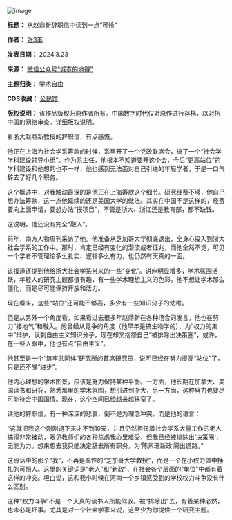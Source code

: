 ![image](https://chinadigitaltimes.net/chinese/files/2024/03/post-706177-65ffb6663367b.)




**标题：** 从赵鼎新辞职信中读到一点“可怜”  

**作者：** [张3丰](https://chinadigitaltimes.net/space/张3丰)  

**发表日期：** 2024.3.23  

**来源：** [微信公众号“城市的地得”](https://web.archive.org/web/20240324051206/https://mp.weixin.qq.com/s/V2o8VDDVtrqSIb5tTJTxAg)  

**主题归类：** [学术自由](https://chinadigitaltimes.net/space/学术自由)  

**CDS收藏：** [公民馆](https://chinadigitaltimes.net/space/%E5%85%AC%E6%B0%91%E9%A6%86)  

**版权说明：** 该作品版权归原作者所有。中国数字时代仅对原作进行存档，以对抗中国的网络审查。[详细版权说明](https://chinadigitaltimes.net/chinese/copyright)。


看浙大赵鼎新教授的辞职信，有点感慨。


他正在上海为社会学系筹款的时候，系里开了一个党政联席会，搞了一个“社会学学科建设领导小组”。作为系主任，他根本不知道要开这个会，今后“更高站位”的学科建设和他想的也不一样，他也感到无法面对自己引进的年轻学者，于是一口气辞去了好几个职务。


这个概述中，对我触动最深的是他正在上海筹款这个细节。研究经费不够，他自己想办法筹款，这一点他延续的还是美国大学的做法。其实在中国不是这样的，经费要向上面申请，要想办法“报项目”，不管是浙大、浙江还是教育部，都不缺钱。


这说明，他还没有完全“融入”。


前年，南方人物周刊采访了他。他准备从芝加哥大学彻底退出，全身心投入到浙大社会学系的工作中。那时，肯定已经有变化的潜流或者征兆，而他全然不觉，可见一个学者不管理论多么扎实、逻辑多么有力，也仍然有天真的一面。


该报道还提到他给浙大社会学系带来的一些“变化”。讲座明显增多，学术氛围活跃，年轻人的研究主题都很有趣，有一些学术理想主义的色彩。他不想让学术那么僵化，而是尽可能保持开放和活力。


现在看来，这些“站位”还可能不够高，多少有一些知识分子的幼稚。


但是从另外一个角度看，如果看过去很多年赵鼎新在各种场合的发言，他也在努力“接地气”和融入。他曾经从竞争的角度（他早年是搞生物学的），为“权力的集中”辩护，讽刺自由主义知识分子，现在却又抱怨自己“被排除出决策圈”，或许，在一些人眼中，他也有点“自由主义”。


他甚至是一个“筑牢共同体”研究所的首席研究员，说明已经在努力提高“站位”了，只是还不够“进步”。


他内心理想的学术图景，应该是努力保持某种平衡。一方面，他长期在加拿大、美国读书和研究，熟悉那里的学术氛围，想引进到浙大，另一方面，这种努力也要尽可能符合中国国情。现在，这个空间已经越来越狭窄了。


读他的辞职信，有一种深深的悲哀，倒不是为理念冲突，而是他的语言：


“这就把我这个刚刚退下来才不到10天，并且仍然担任着社会学系大量工作的老人搞得非常被动，眼见教师们的各种焦虑我心里难受，但我已经被排除出‘决策圈’，无能为力。想来想去我只能决定辞去所有职务，为‘陈素珊新政’腾出道路。”


这段话中的那个“我”，不再是率性的“芝加哥大学教授”，而是一个在小权力体中挣扎的可怜人。这里的关键词是“老人”和“新政”，在社会各个层面的“单位”中都有着这样的冲突。坦白说，这和我小时候在河南一个乡镇感受到的学校权力斗争没有什么区别。‍‍


这种“权力斗争”不是一个天真的读书人所能驾驭。被“排除出”去，有着某种必然，也未必是坏事。尤其是对一个社会学家来说，这至少为你提供一个研究主题。

